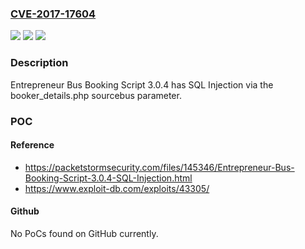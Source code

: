 ### [CVE-2017-17604](https://cve.mitre.org/cgi-bin/cvename.cgi?name=CVE-2017-17604)
![](https://img.shields.io/static/v1?label=Product&message=n%2Fa&color=blue)
![](https://img.shields.io/static/v1?label=Version&message=n%2Fa&color=blue)
![](https://img.shields.io/static/v1?label=Vulnerability&message=n%2Fa&color=brighgreen)

### Description

Entrepreneur Bus Booking Script 3.0.4 has SQL Injection via the booker_details.php sourcebus parameter.

### POC

#### Reference
- https://packetstormsecurity.com/files/145346/Entrepreneur-Bus-Booking-Script-3.0.4-SQL-Injection.html
- https://www.exploit-db.com/exploits/43305/

#### Github
No PoCs found on GitHub currently.

